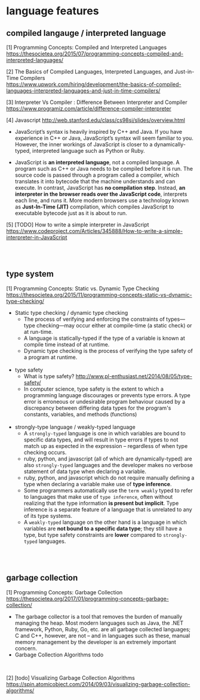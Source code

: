 # language features
## compiled langauge / interpreted language
[1] Programming Concepts: Compiled and Interpreted Languages <br>
https://thesocietea.org/2015/07/programming-concepts-compiled-and-interpreted-languages/ <br>

[2] The Basics of Compiled Languages, Interpreted Languages, and Just-in-Time Compilers <br>
https://www.upwork.com/hiring/development/the-basics-of-compiled-languages-interpreted-languages-and-just-in-time-compilers/ <br>

[3] Interpreter Vs Compiler : Difference Between Interpreter and Compiler <br>
https://www.programiz.com/article/difference-compiler-interpreter

[4] Javascript
http://web.stanford.edu/class/cs98si/slides/overview.html

- JavaScript’s syntax is heavily inspired by C++ and Java. If you have experience in C++ or Java, JavaScript’s syntax will seem familiar to you. However, the inner workings of JavaScript is closer to a dynamically-typed, interpreted language such as Python or Ruby.

- JavaScript is **an interpreted language**, not a compiled language. A program such as C++ or Java needs to be compiled before it is run. The source code is passed through a program called a compiler, which translates it into bytecode that the machine understands and can execute. In contrast, JavaScript has **no compilation step**. Instead, **an interpreter in the browser reads over the JavaScript code**, interprets each line, and runs it. More modern browsers use a technology known as **Just-In-Time (JIT)** compilation, which compiles JavaScript to executable bytecode just as it is about to run.

[5] [TODO] How to write a simple interpreter in JavaScript
https://www.codeproject.com/Articles/345888/How-to-write-a-simple-interpreter-in-JavaScript <br>

<br><br>

## type system
[1] Programming Concepts: Static vs. Dynamic Type Checking <br>
https://thesocietea.org/2015/11/programming-concepts-static-vs-dynamic-type-checking/ <br>

- Static type checking / dynamic type checking
  - The process of verifying and enforcing the constraints of types—type checking—may occur either at compile-time (a static check) or at run-time.
  - A language is statically-typed if the type of a variable is known at compile time instead of at runtime.
  - Dynamic type checking is the process of verifying the type safety of a program at runtime.
  <br>
- type safety
  - What is type safety?
  http://www.pl-enthusiast.net/2014/08/05/type-safety/ 
  - In computer science, type safety is the extent to which a programming language discourages or prevents type errors. A type error is erroneous or undesirable program behaviour caused by a discrepancy between differing data types for the program's constants, variables, and methods (functions)
  <br>
- strongly-type language / weakly-typed language
  - A `strongly-typed` language is one in which variables are bound to specific data types, and will result in type errors if types to not match up as expected in the expression – regardless of when type checking occurs.
  - ruby, python, and javascript (all of which are dynamically-typed) are also `strongly-typed` languages and the developer makes no verbose statement of data type when declaring a variable.
  - ruby, python, and javascript which do not require manually defining a type when declaring a variable make use of **type inference**.
  - Some programmers automatically use the `term weakly` typed to refer to languages that make use of `type inference`, often without realizing that the type information **is present but implicit**. Type inference is a separate feature of a language that is unrelated to any of its type systems.
  - A `weakly-typed` language on the other hand is a language in which variables are **not bound to a specific data type**; they still have a type, but type safety constraints are **lower** compared to `strongly-typed` languages.

<br><br>


## garbage collection
[1] Programming Concepts: Garbage Collection
https://thesocietea.org/2017/01/programming-concepts-garbage-collection/ <br>

- The garbage collector is a tool that removes the burden of manually managing the heap. Most modern languages such as Java, the .NET framework, Python, Ruby, Go, etc. are all garbage collected languages; C and C++, however, are not – and in languages such as these, manual memory management by the developer is an extremely important concern.
- Garbage Collection Algorithms
  todo
<br>

[2] [todo] Visualizing Garbage Collection Algorithms
https://spin.atomicobject.com/2014/09/03/visualizing-garbage-collection-algorithms/ <br>

<br><br>

